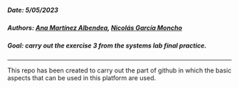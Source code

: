 ##### Date: 5/05/2023
##### Authors: [Ana Martínez Albendea](https://github.com/ana-martinezal2021), [Nicolás García Moncho](https://github.com/nicogmon)
##### Goal: carry out the exercise 3 from the systems lab final practice.

***

This repo has been created to carry out the part of github in which the basic aspects that can be used in this platform are used.
